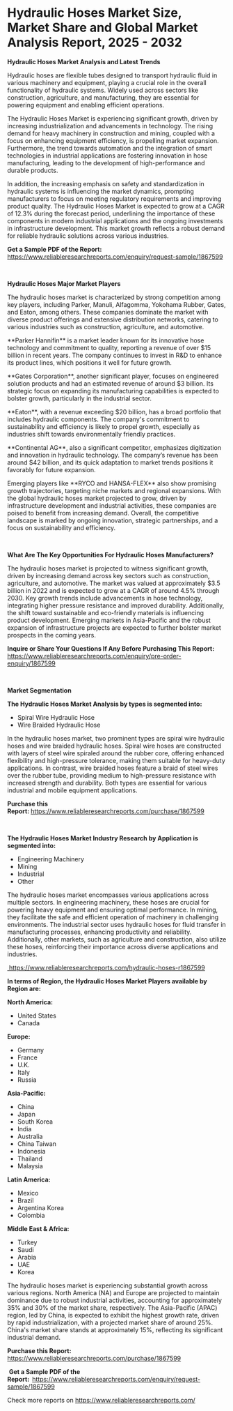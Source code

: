 <p><h1>Hydraulic Hoses Market Size, Market Share and Global Market Analysis Report, 2025 - 2032</h1></p><p><strong>Hydraulic Hoses Market Analysis and Latest Trends</strong></p>
<p><p>Hydraulic hoses are flexible tubes designed to transport hydraulic fluid in various machinery and equipment, playing a crucial role in the overall functionality of hydraulic systems. Widely used across sectors like construction, agriculture, and manufacturing, they are essential for powering equipment and enabling efficient operations.</p><p>The Hydraulic Hoses Market is experiencing significant growth, driven by increasing industrialization and advancements in technology. The rising demand for heavy machinery in construction and mining, coupled with a focus on enhancing equipment efficiency, is propelling market expansion. Furthermore, the trend towards automation and the integration of smart technologies in industrial applications are fostering innovation in hose manufacturing, leading to the development of high-performance and durable products.</p><p>In addition, the increasing emphasis on safety and standardization in hydraulic systems is influencing the market dynamics, prompting manufacturers to focus on meeting regulatory requirements and improving product quality. The Hydraulic Hoses Market is expected to grow at a CAGR of 12.3% during the forecast period, underlining the importance of these components in modern industrial applications and the ongoing investments in infrastructure development. This market growth reflects a robust demand for reliable hydraulic solutions across various industries.</p></p>
<p><strong>Get a Sample PDF of the Report:&nbsp;</strong> <a href="https://www.reliableresearchreports.com/enquiry/request-sample/1867599?utm_campaign=40&utm_medium=2&utm_source=Github&utm_content=ia&utm_term=30012025&utm_id=hydraulic-hoses">https://www.reliableresearchreports.com/enquiry/request-sample/1867599</a></p>
<p>&nbsp;</p>
<p><strong>Hydraulic Hoses Major Market Players</strong></p>
<p><p>The hydraulic hoses market is characterized by strong competition among key players, including Parker, Manuli, Alfagomma, Yokohama Rubber, Gates, and Eaton, among others. These companies dominate the market with diverse product offerings and extensive distribution networks, catering to various industries such as construction, agriculture, and automotive.</p><p>**Parker Hannifin** is a market leader known for its innovative hose technology and commitment to quality, reporting a revenue of over $15 billion in recent years. The company continues to invest in R&D to enhance its product lines, which positions it well for future growth.</p><p>**Gates Corporation**, another significant player, focuses on engineered solution products and had an estimated revenue of around $3 billion. Its strategic focus on expanding its manufacturing capabilities is expected to bolster growth, particularly in the industrial sector.</p><p>**Eaton**, with a revenue exceeding $20 billion, has a broad portfolio that includes hydraulic components. The company's commitment to sustainability and efficiency is likely to propel growth, especially as industries shift towards environmentally friendly practices.</p><p>**Continental AG**, also a significant competitor, emphasizes digitization and innovation in hydraulic technology. The company’s revenue has been around $42 billion, and its quick adaptation to market trends positions it favorably for future expansion.</p><p>Emerging players like **RYCO and HANSA-FLEX** also show promising growth trajectories, targeting niche markets and regional expansions. With the global hydraulic hoses market projected to grow, driven by infrastructure development and industrial activities, these companies are poised to benefit from increasing demand. Overall, the competitive landscape is marked by ongoing innovation, strategic partnerships, and a focus on sustainability and efficiency.</p></p>
<p>&nbsp;</p>
<p><strong>What Are The Key Opportunities For Hydraulic Hoses Manufacturers?</strong></p>
<p><p>The hydraulic hoses market is projected to witness significant growth, driven by increasing demand across key sectors such as construction, agriculture, and automotive. The market was valued at approximately $3.5 billion in 2022 and is expected to grow at a CAGR of around 4.5% through 2030. Key growth trends include advancements in hose technology, integrating higher pressure resistance and improved durability. Additionally, the shift toward sustainable and eco-friendly materials is influencing product development. Emerging markets in Asia-Pacific and the robust expansion of infrastructure projects are expected to further bolster market prospects in the coming years.</p></p>
<p><strong>Inquire or Share Your Questions If Any Before Purchasing This Report:</strong> <a href="https://www.reliableresearchreports.com/enquiry/pre-order-enquiry/1867599?utm_campaign=40&utm_medium=2&utm_source=Github&utm_content=ia&utm_term=30012025&utm_id=hydraulic-hoses">https://www.reliableresearchreports.com/enquiry/pre-order-enquiry/1867599</a></p>
<p>&nbsp;</p>
<p><strong>Market Segmentation</strong></p>
<p><strong>The Hydraulic Hoses Market Analysis by types is segmented into:</strong></p>
<p><ul><li>Spiral Wire Hydraulic Hose</li><li>Wire Braided Hydraulic Hose</li></ul></p>
<p><p>In the hydraulic hoses market, two prominent types are spiral wire hydraulic hoses and wire braided hydraulic hoses. Spiral wire hoses are constructed with layers of steel wire spiraled around the rubber core, offering enhanced flexibility and high-pressure tolerance, making them suitable for heavy-duty applications. In contrast, wire braided hoses feature a braid of steel wires over the rubber tube, providing medium to high-pressure resistance with increased strength and durability. Both types are essential for various industrial and mobile equipment applications.</p></p>
<p><strong>Purchase this Report:&nbsp;</strong><a href="https://www.reliableresearchreports.com/purchase/1867599?utm_campaign=40&utm_medium=2&utm_source=Github&utm_content=ia&utm_term=30012025&utm_id=hydraulic-hoses">https://www.reliableresearchreports.com/purchase/1867599</a></p>
<p>&nbsp;</p>
<p><strong>The Hydraulic Hoses Market Industry Research by Application is segmented into:</strong></p>
<p><ul><li>Engineering Machinery</li><li>Mining</li><li>Industrial</li><li>Other</li></ul></p>
<p><p>The hydraulic hoses market encompasses various applications across multiple sectors. In engineering machinery, these hoses are crucial for powering heavy equipment and ensuring optimal performance. In mining, they facilitate the safe and efficient operation of machinery in challenging environments. The industrial sector uses hydraulic hoses for fluid transfer in manufacturing processes, enhancing productivity and reliability. Additionally, other markets, such as agriculture and construction, also utilize these hoses, reinforcing their importance across diverse applications and industries.</p></p>
<p><a href="https://www.reliableresearchreports.com/hydraulic-hoses-r1867599?utm_campaign=40&utm_medium=2&utm_source=Github&utm_content=ia&utm_term=30012025&utm_id=hydraulic-hoses">&nbsp;https://www.reliableresearchreports.com/hydraulic-hoses-r1867599</a></p>
<p><strong>In terms of Region, the Hydraulic Hoses Market Players available by Region are:</strong></p>
<p>
    <p> <strong> North America: </strong>
        <ul>
            <li>United States</li>
            <li>Canada</li>
        </ul>
        </p> 
    <p> <strong> Europe: </strong>
        <ul>
            <li>Germany</li>
            <li>France</li>
            <li>U.K.</li>
            <li>Italy</li>
            <li>Russia</li>
        </ul>
        </p> 
    <p> <strong> Asia-Pacific: </strong>
        <ul>
            <li>China</li>
            <li>Japan</li>
            <li>South Korea</li>
            <li>India</li>
            <li>Australia</li>
            <li>China Taiwan</li>
            <li>Indonesia</li>
            <li>Thailand</li>
            <li>Malaysia</li>
        </ul>
        </p> 
    <p> <strong> Latin America: </strong>
        <ul>
            <li>Mexico</li>
            <li>Brazil</li>
            <li>Argentina Korea</li>
            <li>Colombia</li>
        </ul>
        </p> 
    <p> <strong> Middle East & Africa: </strong>
        <ul>
            <li>Turkey</li>
            <li>Saudi</li>
            <li>Arabia</li>
            <li>UAE</li>
            <li>Korea</li>
        </ul>
    </p>
    </p>
<p><p>The hydraulic hoses market is experiencing substantial growth across various regions. North America (NA) and Europe are projected to maintain dominance due to robust industrial activities, accounting for approximately 35% and 30% of the market share, respectively. The Asia-Pacific (APAC) region, led by China, is expected to exhibit the highest growth rate, driven by rapid industrialization, with a projected market share of around 25%. China's market share stands at approximately 15%, reflecting its significant industrial demand.</p></p>
<p><strong>Purchase this Report: </strong><a href="https://www.reliableresearchreports.com/purchase/1867599?utm_campaign=40&utm_medium=2&utm_source=Github&utm_content=ia&utm_term=30012025&utm_id=hydraulic-hoses">https://www.reliableresearchreports.com/purchase/1867599</a></p>
<p>&nbsp;<strong>Get a Sample PDF of the Report:&nbsp;&nbsp;</strong><a href="https://www.reliableresearchreports.com/enquiry/request-sample/1867599?utm_campaign=40&utm_medium=2&utm_source=Github&utm_content=ia&utm_term=30012025&utm_id=hydraulic-hoses">https://www.reliableresearchreports.com/enquiry/request-sample/1867599</a></p>
<p><strong></strong></p>
<p>Check more reports on <a href="https://www.reliableresearchreports.com/?utm_campaign=40&utm_medium=2&utm_source=Github&utm_content=ia&utm_term=30012025&utm_id=hydraulic-hoses">https://www.reliableresearchreports.com/</a></p>